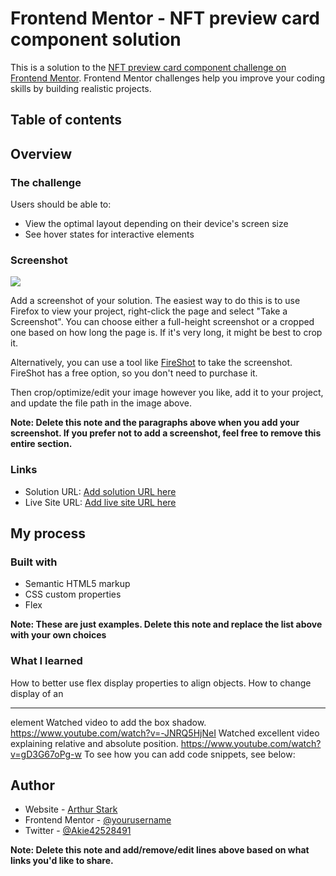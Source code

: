 # Frontend Mentor - NFT preview card component solution

This is a solution to the [NFT preview card component challenge on Frontend Mentor](https://www.frontendmentor.io/challenges/nft-preview-card-component-SbdUL_w0U). Frontend Mentor challenges help you improve your coding skills by building realistic projects. 

## Table of contents

## Overview

### The challenge

Users should be able to:

- View the optimal layout depending on their device's screen size
- See hover states for interactive elements

### Screenshot

![](./screenshot.jpg)

Add a screenshot of your solution. The easiest way to do this is to use Firefox to view your project, right-click the page and select "Take a Screenshot". You can choose either a full-height screenshot or a cropped one based on how long the page is. If it's very long, it might be best to crop it.

Alternatively, you can use a tool like [FireShot](https://getfireshot.com/) to take the screenshot. FireShot has a free option, so you don't need to purchase it. 

Then crop/optimize/edit your image however you like, add it to your project, and update the file path in the image above.

**Note: Delete this note and the paragraphs above when you add your screenshot. If you prefer not to add a screenshot, feel free to remove this entire section.**

### Links

- Solution URL: [Add solution URL here](https://your-solution-url.com)
- Live Site URL: [Add live site URL here](https://your-live-site-url.com)

## My process

### Built with

- Semantic HTML5 markup
- CSS custom properties
- Flex


**Note: These are just examples. Delete this note and replace the list above with your own choices**

### What I learned



How to better use flex display properties to align objects.
How to change display of an <hr> element
Watched video to add the box shadow.
https://www.youtube.com/watch?v=-JNRQ5HjNeI
Watched excellent video explaining relative and absolute position.
https://www.youtube.com/watch?v=gD3G67oPg-w
To see how you can add code snippets, see below:


## Author

- Website - [Arthur Stark](https://art5551.github.io/nft_preview_card_component_main/)
- Frontend Mentor - [@yourusername](https://www.frontendmentor.io/profile/yourusername)
- Twitter - [@Akie42528491](https://www.twitter.com/@Akie42528491)

**Note: Delete this note and add/remove/edit lines above based on what links you'd like to share.**

